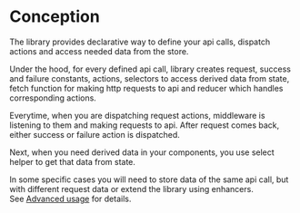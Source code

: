 # Conception
The library provides declarative way to define your api calls, dispatch actions and access needed data from the store.

Under the hood, for every defined api call, library creates request, success and failure constants, actions, selectors to access derived data from state, fetch function for making http requests to api and reducer which handles corresponding actions.

Everytime, when you are dispatching request actions, middleware is listening to them and making requests to api. After request comes back, either success or failure action is dispatched.

Next, when you need derived data in your components, you use select helper to get that data from state.

In some specific cases you will need to store data of the same api call, but with different request data or extend the library using enhancers.
<br/>See [Advanced usage]() for details.